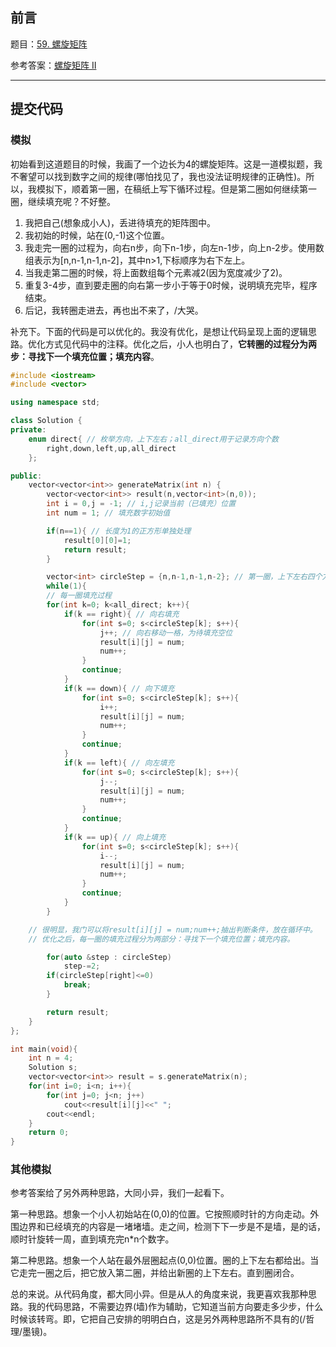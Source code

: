 ## 前言

题目：[59. 螺旋矩阵](https://leetcode-cn.com/problems/spiral-matrix-ii/)

参考答案：[螺旋矩阵 II](https://leetcode-cn.com/problems/spiral-matrix-ii/solution/luo-xuan-ju-zhen-ii-by-leetcode-solution-f7fp/)

---

## 提交代码

### 模拟

初始看到这道题目的时候，我画了一个边长为4的螺旋矩阵。这是一道模拟题，我不奢望可以找到数字之间的规律(哪怕找见了，我也没法证明规律的正确性)。所以，我模拟下，顺着第一圈，在稿纸上写下循环过程。但是第二圈如何继续第一圈，继续填充呢？不好整。

1. 我把自己(想象成小人)，丢进待填充的矩阵图中。
2. 我初始的时候，站在(0,-1)这个位置。
3. 我走完一圈的过程为，向右n步，向下n-1步，向左n-1步，向上n-2步。使用数组表示为[n,n-1,n-1,n-2]，其中n>1,下标顺序为右下左上。
4. 当我走第二圈的时候，将上面数组每个元素减2(因为宽度减少了2)。
5. 重复3-4步，直到要走圈的向右第一步小于等于0时候，说明填充完毕，程序结束。
6. 后记，我转圈走进去，再也出不来了，/大哭。

补充下。下面的代码是可以优化的。我没有优化，是想让代码呈现上面的逻辑思路。优化方式见代码中的注释。优化之后，小人也明白了，**它转圈的过程分为两步：寻找下一个填充位置；填充内容**。

```c++
#include <iostream>
#include <vector>

using namespace std;

class Solution {
private:
    enum direct{ // 枚举方向，上下左右；all_direct用于记录方向个数
        right,down,left,up,all_direct
    };

public:
    vector<vector<int>> generateMatrix(int n) {
        vector<vector<int>> result(n,vector<int>(n,0));
        int i = 0,j = -1; // i,j记录当前（已填充）位置
        int num = 1; // 填充数字初始值

        if(n==1){ // 长度为1的正方形单独处理
            result[0][0]=1;
            return result;
        }

        vector<int> circleStep = {n,n-1,n-1,n-2}; // 第一圈，上下左右四个方向的步长
        while(1){
        // 每一圈填充过程
        for(int k=0; k<all_direct; k++){ 
            if(k == right){ // 向右填充
                for(int s=0; s<circleStep[k]; s++){
                    j++; // 向右移动一格，为待填充空位
                    result[i][j] = num;
                    num++;
                }
                continue;
            }
            if(k == down){ // 向下填充
                for(int s=0; s<circleStep[k]; s++){
                    i++;
                    result[i][j] = num;
                    num++;
                }
                continue;
            }
            if(k == left){ // 向左填充
                for(int s=0; s<circleStep[k]; s++){
                    j--;
                    result[i][j] = num;
                    num++;
                }
                continue;
            }
            if(k == up){ // 向上填充
                for(int s=0; s<circleStep[k]; s++){
                    i--;
                    result[i][j] = num;
                    num++;
                }
                continue;
            }
        }

    // 很明显，我门可以将result[i][j] = num;num++;抽出判断条件，放在循环中。
    // 优化之后，每一圈的填充过程分为两部分：寻找下一个填充位置；填充内容。

        for(auto &step : circleStep)
            step-=2;
        if(circleStep[right]<=0)
            break;
        }

        return result;
    }
};

int main(void){
    int n = 4;
    Solution s;
    vector<vector<int>> result = s.generateMatrix(n);
    for(int i=0; i<n; i++){
        for(int j=0; j<n; j++)
            cout<<result[i][j]<<" ";
        cout<<endl;
    }
    return 0;
}

```

### 其他模拟

参考答案给了另外两种思路，大同小异，我们一起看下。

第一种思路。想象一个小人初始站在(0,0)的位置。它按照顺时针的方向走动。外围边界和已经填充的内容是一堵堵墙。走之间，检测下下一步是不是墙，是的话，顺时针旋转一周，直到填充完n*n个数字。

第二种思路。想象一个人站在最外层圈起点(0,0)位置。圈的上下左右都给出。当它走完一圈之后，把它放入第二圈，并给出新圈的上下左右。直到圈闭合。

总的来说。从代码角度，都大同小异。但是从人的角度来说，我更喜欢我那种思路。我的代码思路，不需要边界(墙)作为辅助，它知道当前方向要走多少步，什么时候该转弯。即，它把自己安排的明明白白，这是另外两种思路所不具有的(/哲理/墨镜)。